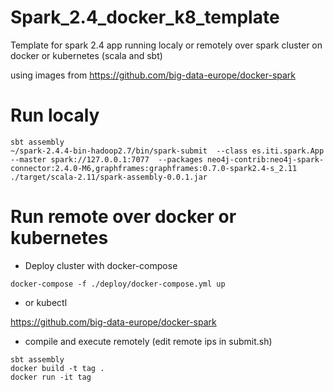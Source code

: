# Spark_2.4_docker_k8_template

Template for spark 2.4 app running localy or remotely over spark cluster on docker or kubernetes (scala and sbt)

using images from https://github.com/big-data-europe/docker-spark

# Run localy

```
sbt assembly
~/spark-2.4.4-bin-hadoop2.7/bin/spark-submit  --class es.iti.spark.App  --master spark://127.0.0.1:7077  --packages neo4j-contrib:neo4j-spark-connector:2.4.0-M6,graphframes:graphframes:0.7.0-spark2.4-s_2.11  ./target/scala-2.11/spark-assembly-0.0.1.jar
```


# Run remote over docker or kubernetes

* Deploy cluster with docker-compose 

```
docker-compose -f ./deploy/docker-compose.yml up
```

* or kubectl

https://github.com/big-data-europe/docker-spark

* compile and execute remotely (edit remote ips in submit.sh)

```
sbt assembly
docker build -t tag .
docker run -it tag
```



